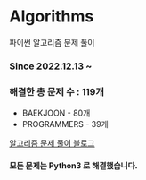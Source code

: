 # Algorithms
파이썬 알고리즘 문제 풀이
### Since 2022.12.13 ~
### 해결한 총 문제 수 : 119개
- BAEKJOON - 80개
- PROGRAMMERS - 39개

[알고리즘 문제 풀이 블로그](https://monzheld.tistory.com/category/%E2%8C%A8%EF%B8%8F%20Algorithms)
#### 모든 문제는 Python3 로 해결했습니다.
